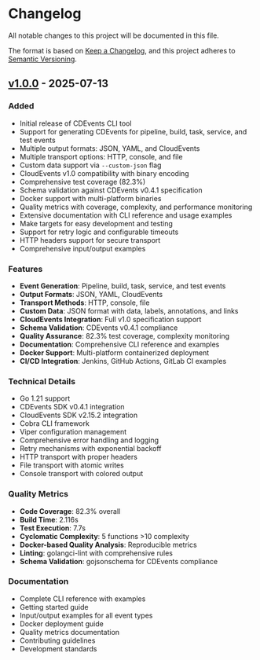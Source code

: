 # Changelog

All notable changes to this project will be documented in this file.

The format is based on [Keep a Changelog](https://keepachangelog.com/en/1.0.0/),
and this project adheres to [Semantic Versioning](https://semver.org/spec/v2.0.0.html).

## [v1.0.0] - 2025-07-13

### Added
- Initial release of CDEvents CLI tool
- Support for generating CDEvents for pipeline, build, task, service, and test events
- Multiple output formats: JSON, YAML, and CloudEvents
- Multiple transport options: HTTP, console, and file
- Custom data support via `--custom-json` flag
- CloudEvents v1.0 compatibility with binary encoding
- Comprehensive test coverage (82.3%)
- Schema validation against CDEvents v0.4.1 specification
- Docker support with multi-platform binaries
- Quality metrics with coverage, complexity, and performance monitoring
- Extensive documentation with CLI reference and usage examples
- Make targets for easy development and testing
- Support for retry logic and configurable timeouts
- HTTP headers support for secure transport
- Comprehensive input/output examples

### Features
- **Event Generation**: Pipeline, build, task, service, and test events
- **Output Formats**: JSON, YAML, CloudEvents
- **Transport Methods**: HTTP, console, file
- **Custom Data**: JSON format with data, labels, annotations, and links
- **CloudEvents Integration**: Full v1.0 specification support
- **Schema Validation**: CDEvents v0.4.1 compliance
- **Quality Assurance**: 82.3% test coverage, complexity monitoring
- **Documentation**: Comprehensive CLI reference and examples
- **Docker Support**: Multi-platform containerized deployment
- **CI/CD Integration**: Jenkins, GitHub Actions, GitLab CI examples

### Technical Details
- Go 1.21 support
- CDEvents SDK v0.4.1 integration
- CloudEvents SDK v2.15.2 integration
- Cobra CLI framework
- Viper configuration management
- Comprehensive error handling and logging
- Retry mechanisms with exponential backoff
- HTTP transport with proper headers
- File transport with atomic writes
- Console transport with colored output

### Quality Metrics
- **Code Coverage**: 82.3% overall
- **Build Time**: 2.116s
- **Test Execution**: 7.7s
- **Cyclomatic Complexity**: 5 functions >10 complexity
- **Docker-based Quality Analysis**: Reproducible metrics
- **Linting**: golangci-lint with comprehensive rules
- **Schema Validation**: gojsonschema for CDEvents compliance

### Documentation
- Complete CLI reference with examples
- Getting started guide
- Input/output examples for all event types
- Docker deployment guide
- Quality metrics documentation
- Contributing guidelines
- Development standards

[v1.0.0]: https://github.com/brunseba/cdevents-tools/releases/tag/v1.0.0
